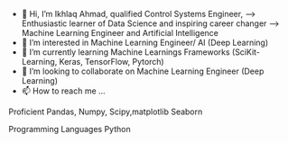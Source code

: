 - 👋 Hi, I’m Ikhlaq Ahmad, qualified Control Systems Engineer, --> Enthusiastic learner of Data Science and inspiring career changer -->   Machine Learning Engineer  and Artificial Intelligence
- 👀 I’m interested in Machine Learning Engineer/ AI (Deep Learning)
- 🌱 I’m currently learning Machine Learnings Frameworks (SciKit-Learning, Keras, TensorFlow, Pytorch)
- 💞️ I’m looking to collaborate on Machine Learning Engineer (Deep Learning)
- 📫 How to reach me ...

<!---
Der-Numeriker/Der-Numeriker is a ✨ special ✨ repository because its `README.md` (this file) appears on your GitHub profile.
You can click the Preview link to take a look at your changes.
--->Proficient Pandas, Numpy, Scipy,matplotlib Seaborn
Programming Languages Python
